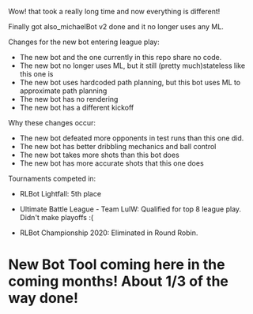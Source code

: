 Wow! that took a really long time and now everything is different!

Finally got also_michaelBot v2 done and it no longer uses any ML.

Changes for the new bot entering league play:
* The new bot and the one currently in this repo share no code.
* The new bot no longer uses ML, but it still (pretty much)stateless like this one is
* The new bot uses hardcoded path planning, but this bot uses ML to approximate path planning
* The new bot has no rendering
* The new bot has a different kickoff

Why these changes occur:
* The new bot defeated more opponents in test runs than this one did.
* The new bot has better dribbling mechanics and ball control
* The new bot takes more shots than this bot does
* The new bot has more accurate shots that this one does

Tournaments competed in:

- RLBot Lightfall: 5th place

- Ultimate Battle League - Team LulW: Qualified for top 8 league play. Didn't make playoffs :(

- RLBot Championship 2020: Eliminated in Round Robin.

# New Bot Tool coming here in the coming months! About 1/3 of the way done!
